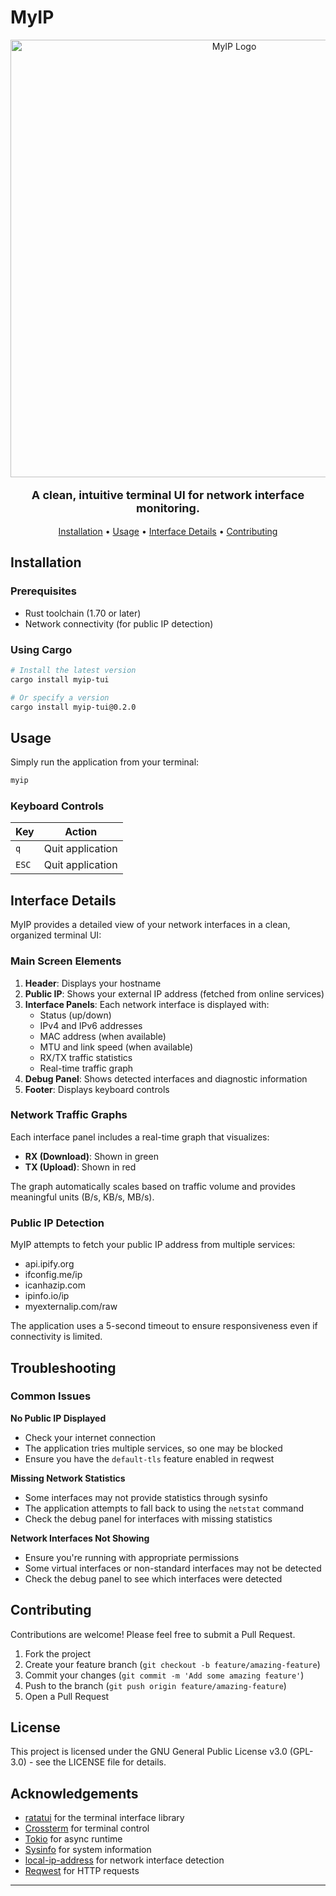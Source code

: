 # MyIP

<p align="center">
    <img src="/assets/img.png" width="700" alt="MyIP Logo">
</p>

<p align="center" style="font-size: 18px; font-weight: bold;">A clean, intuitive terminal UI for network interface monitoring.</p>

<p align="center">
  <a href="#installation">Installation</a> •
  <a href="#usage">Usage</a> •
  <a href="#interface-details">Interface Details</a> •
<a href="#contributing">Contributing</a>

</p>

## Installation

### Prerequisites

-   Rust toolchain (1.70 or later)
-   Network connectivity (for public IP detection)

### Using Cargo

```bash
# Install the latest version
cargo install myip-tui

# Or specify a version
cargo install myip-tui@0.2.0
```

## Usage

Simply run the application from your terminal:

```bash
myip
```

### Keyboard Controls

| Key   | Action           |
| ----- | ---------------- |
| `q`   | Quit application |
| `ESC` | Quit application |

## Interface Details

MyIP provides a detailed view of your network interfaces in a clean, organized terminal UI:

### Main Screen Elements

1. **Header**: Displays your hostname
2. **Public IP**: Shows your external IP address (fetched from online services)
3. **Interface Panels**: Each network interface is displayed with:
    - Status (up/down)
    - IPv4 and IPv6 addresses
    - MAC address (when available)
    - MTU and link speed (when available)
    - RX/TX traffic statistics
    - Real-time traffic graph
4. **Debug Panel**: Shows detected interfaces and diagnostic information
5. **Footer**: Displays keyboard controls

### Network Traffic Graphs

Each interface panel includes a real-time graph that visualizes:

-   **RX (Download)**: Shown in green
-   **TX (Upload)**: Shown in red

The graph automatically scales based on traffic volume and provides meaningful units (B/s, KB/s, MB/s).

### Public IP Detection

MyIP attempts to fetch your public IP address from multiple services:

-   api.ipify.org
-   ifconfig.me/ip
-   icanhazip.com
-   ipinfo.io/ip
-   myexternalip.com/raw

The application uses a 5-second timeout to ensure responsiveness even if connectivity is limited.

## Troubleshooting

### Common Issues

**No Public IP Displayed**

-   Check your internet connection
-   The application tries multiple services, so one may be blocked
-   Ensure you have the `default-tls` feature enabled in reqwest

**Missing Network Statistics**

-   Some interfaces may not provide statistics through sysinfo
-   The application attempts to fall back to using the `netstat` command
-   Check the debug panel for interfaces with missing statistics

**Network Interfaces Not Showing**

-   Ensure you're running with appropriate permissions
-   Some virtual interfaces or non-standard interfaces may not be detected
-   Check the debug panel to see which interfaces were detected

## Contributing

Contributions are welcome! Please feel free to submit a Pull Request.

1. Fork the project
2. Create your feature branch (`git checkout -b feature/amazing-feature`)
3. Commit your changes (`git commit -m 'Add some amazing feature'`)
4. Push to the branch (`git push origin feature/amazing-feature`)
5. Open a Pull Request

## License

This project is licensed under the GNU General Public License v3.0 (GPL-3.0) - see the LICENSE file for details.

## Acknowledgements

-   [ratatui](https://github.com/ratatui/ratatui) for the terminal interface library
-   [Crossterm](https://github.com/crossterm-rs/crossterm) for terminal control
-   [Tokio](https://tokio.rs/) for async runtime
-   [Sysinfo](https://github.com/GuillaumeGomez/sysinfo) for system information
-   [local-ip-address](https://github.com/EstebanBorai/local-ip-address) for network interface detection
-   [Reqwest](https://github.com/seanmonstar/reqwest) for HTTP requests

---
